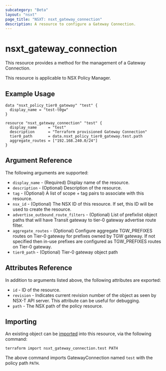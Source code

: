 ```yaml
---
subcategory: "Beta"
layout: "nsxt"
page_title: "NSXT: nsxt_gateway_connection"
description: A resource to configure a Gateway Connection.
---
```


# nsxt_gateway_connection

This resource provides a method for the management of a Gateway Connection.

This resource is applicable to NSX Policy Manager.

## Example Usage

```hcl
data "nsxt_policy_tier0_gateway" "test" {
  display_name = "test-t0gw"
}

resource "nsxt_gateway_connection" "test" {
  display_name     = "test"
  description      = "Terraform provisioned Gateway Connection"
  tier0_path       = data.nsxt_policy_tier0_gateway.test.path
  aggregate_routes = ["192.168.240.0/24"]
}
```

## Argument Reference

The following arguments are supported:

* `display_name` - (Required) Display name of the resource.
* `description` - (Optional) Description of the resource.
* `tag` - (Optional) A list of scope + tag pairs to associate with this resource.
* `nsx_id` - (Optional) The NSX ID of this resource. If set, this ID will be used to create the resource.
* `advertise_outbound_route_filters` - (Optional) List of prefixlist object paths that will have Transit gateway to tier-0 gateway advertise route filter.
* `aggregate_routes` - (Optional) Configure aggregate TGW_PREFIXES routes on Tier-0 gateway for prefixes owned by TGW gateway.
If not specified then in-use prefixes are configured as TGW_PREFIXES routes on Tier-0 gateway.
* `tier0_path` - (Optional) Tier-0 gateway object path



## Attributes Reference

In addition to arguments listed above, the following attributes are exported:

* `id` - ID of the resource.
* `revision` - Indicates current revision number of the object as seen by NSX-T API server. This attribute can be useful for debugging.
* `path` - The NSX path of the policy resource.

## Importing

An existing object can be [imported][docs-import] into this resource, via the following command:

[docs-import]: https://www.terraform.io/cli/import

```
terraform import nsxt_gateway_connection.test PATH
```

The above command imports GatewayConnection named `test` with the policy path `PATH`.
